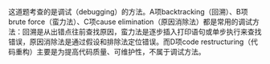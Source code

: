 这道题考查的是调试（debugging）的方法。A项backtracking（回溯）、B项brute force（蛮力法）、C项cause elimination（原因消除法）都是常用的调试方法：回溯是从出错点往前查找原因，蛮力法是逐步插入打印语句或单步执行来查找错误，原因消除法是通过假设和排除法定位错误。而D项code restructuring（代码重构）主要是为提高代码质量、可维护性，不属于调试方法。